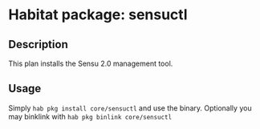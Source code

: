 # Habitat package: sensuctl

## Description

This plan installs the Sensu 2.0 management tool.

## Usage

Simply `hab pkg install core/sensuctl` and use the binary. Optionally you may binklink with `hab pkg binlink core/sensuctl`